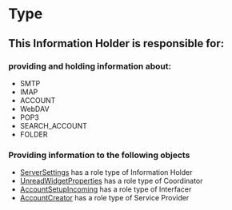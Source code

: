 # Type
## This Information Holder is responsible for:
### providing and holding information about: 
* SMTP
* IMAP
* ACCOUNT
* WebDAV
* POP3
* SEARCH_ACCOUNT
* FOLDER
### Providing information to the following objects 
* [ServerSettings](../InformationHolders/ServerSettings.md) has a role type of Information Holder
* [UnreadWidgetProperties](../Coordinators/UnreadWidgetProperties.md) has a role type of Coordinator
* [AccountSetupIncoming](../Interfacers/AccountSetupIncoming.md) has a role type of Interfacer
* [AccountCreator](../ServiceProviders/AccountCreator.md) has a role type of Service Provider
